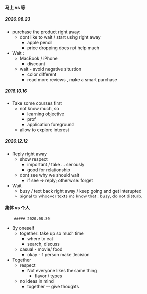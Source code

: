 #### 马上 vs 等

##### 2020.08.23

+ purchase the product right away: 
  + dont like to wait / start using right away 
    + apple pencil
    + price dropping does not help much
+ Wait :
  + MacBook / iPhone
    + discount
  + wait - avoid negative situation
    + color different
    + read more reviews , make a smart purchase

##### 2016.10.16

+ Take some courses first
  + not know much, so
    + learning objective
    + prof 
    + application foreground
  + allow to explore interest

##### 2020.12.12

+ Reply right away
  + show respect
    + important / take ... seriously
    + good for relationship
  + dont see why we should wait
    + if see => reply; otherwise: forget
+ Wait
  + busy / text back right away / keep going and get interupted
  + signal to whoever texts me know that : busy, do not disturb.

#### 集体 vs 个人

        ##### 2020.08.30

+ By oneself
  + together: take up so much time
    + where to eat
    + search, discuss
  + casual - movie/ food
    + okay - 1 person make decision
+ Together
  + respect
    + Not everyone likes the same thing
      + flavor / types
  + no ideas in mind 
    + together -- give thoughts

